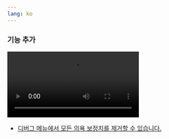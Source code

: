 ```yaml
---
lang: ko
---
```


### 기능 추가

<video controls src="https://github.com/cataclysmbnteam/Cataclysm-BN/assets/54838975/81756d24-0381-49d9-8fdd-1c55ddb31c80">
</video>

- [디버그 메뉴에서 모든 의욕 보정치를 제거할 수 있습니다.](https://github.com/cataclysmbnteam/Cataclysm-BN/pull/4377)
